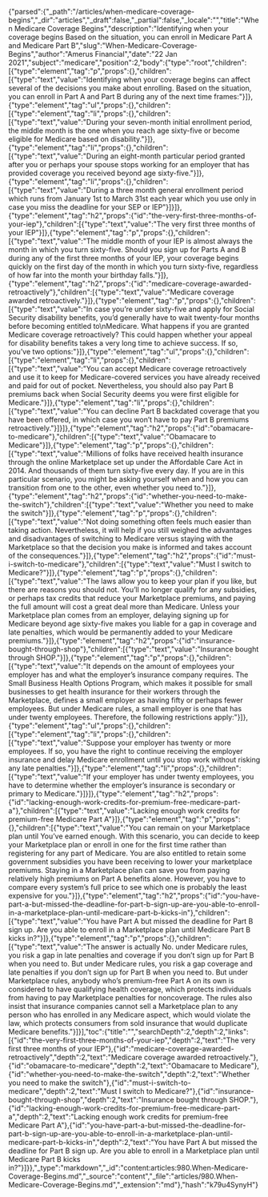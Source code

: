 {"parsed":{"_path":"/articles/when-medicare-coverage-begins","_dir":"articles","_draft":false,"_partial":false,"_locale":"","title":"When Medicare Coverage Begins","description":"Identifying when your coverage begins Based on the situation, you can enroll in Medicare Part A and Medicare Part B","slug":"When-Medicare-Coverage-Begins","author":"Amerus Financial","date":"22 Jan 2021","subject":"medicare","position":2,"body":{"type":"root","children":[{"type":"element","tag":"p","props":{},"children":[{"type":"text","value":"Identifying when your coverage begins can affect several of the decisions you make about enrolling. Based on the situation, you can enroll in Part A and Part B during any of the next time frames:"}]},{"type":"element","tag":"ul","props":{},"children":[{"type":"element","tag":"li","props":{},"children":[{"type":"text","value":"During your seven-month initial enrollment period, the middle month is the one when you reach age sixty-five or become eligible for Medicare based on disability."}]},{"type":"element","tag":"li","props":{},"children":[{"type":"text","value":"During an eight-month particular period granted after you or perhaps your spouse stops working for an employer that has provided coverage you received beyond age sixty-five."}]},{"type":"element","tag":"li","props":{},"children":[{"type":"text","value":"During a three month general enrollment period which runs from January 1st to March 31st each year which you use only in case you miss the deadline for your SEP or IEP"}]}]},{"type":"element","tag":"h2","props":{"id":"the-very-first-three-months-of-your-iep"},"children":[{"type":"text","value":"The very first three months of your IEP"}]},{"type":"element","tag":"p","props":{},"children":[{"type":"text","value":"The middle month of your IEP is almost always the month in which you turn sixty-five. Should you sign up for Parts A and B during any of the first three months of your IEP, your coverage begins quickly on the first day of the month in which you turn sixty-five, regardless of how far into the month your birthday falls."}]},{"type":"element","tag":"h2","props":{"id":"medicare-coverage-awarded-retroactively"},"children":[{"type":"text","value":"Medicare coverage awarded retroactively."}]},{"type":"element","tag":"p","props":{},"children":[{"type":"text","value":"In case you’re under sixty-five and apply for Social Security disability benefits, you’d generally have to wait twenty-four months before becoming entitled to\nMedicare. What happens if you are granted Medicare coverage retroactively? This could happen whether your appeal for disability benefits takes a very long time to achieve success. If so, you’ve two options:"}]},{"type":"element","tag":"ul","props":{},"children":[{"type":"element","tag":"li","props":{},"children":[{"type":"text","value":"You can accept Medicare coverage retroactively and use it to keep for Medicare-covered services you have already received and paid for out of pocket. Nevertheless, you should also pay Part B premiums back when Social Security deems you were first eligible for Medicare."}]},{"type":"element","tag":"li","props":{},"children":[{"type":"text","value":"You can decline Part B backdated coverage that you have been offered, in which case you won’t have to pay Part B premiums retroactively."}]}]},{"type":"element","tag":"h2","props":{"id":"obamacare-to-medicare"},"children":[{"type":"text","value":"Obamacare to Medicare"}]},{"type":"element","tag":"p","props":{},"children":[{"type":"text","value":"Millions of folks have received health insurance through the online Marketplace set up under the Affordable Care Act in 2014. And thousands of them turn sixty-five every day. If you are in this particular scenario, you might be asking yourself when and how you can transition from one to the other, even whether you need to."}]},{"type":"element","tag":"h2","props":{"id":"whether-you-need-to-make-the-switch"},"children":[{"type":"text","value":"Whether you need to make the switch"}]},{"type":"element","tag":"p","props":{},"children":[{"type":"text","value":"Not doing something often feels much easier than taking action. Nevertheless, it will help if you still weighed the advantages and disadvantages of switching to Medicare versus staying with the Marketplace so that the decision you make is informed and takes account of the consequences."}]},{"type":"element","tag":"h2","props":{"id":"must-i-switch-to-medicare"},"children":[{"type":"text","value":"Must I switch to Medicare?"}]},{"type":"element","tag":"p","props":{},"children":[{"type":"text","value":"The laws allow you to keep your plan if you like, but there are reasons you should not. You’ll no longer qualify for any subsidies, or perhaps tax credits that reduce your Marketplace premiums, and paying the full amount will cost a great deal more than Medicare. Unless your Marketplace plan comes from an employer, delaying signing up for Medicare beyond age sixty-five makes you liable for a gap in coverage and late penalties, which would be permanently added to your Medicare premiums."}]},{"type":"element","tag":"h2","props":{"id":"insurance-bought-through-shop"},"children":[{"type":"text","value":"Insurance bought through SHOP."}]},{"type":"element","tag":"p","props":{},"children":[{"type":"text","value":"It depends on the amount of employees your employer has and what the employer’s insurance company requires. The Small Business Health Options Program, which makes it possible for small businesses to get health insurance for their workers through the Marketplace, defines a small employer as having fifty or perhaps fewer employees. But under Medicare rules, a small employer is one that has under twenty employees. Therefore, the following restrictions apply:"}]},{"type":"element","tag":"ul","props":{},"children":[{"type":"element","tag":"li","props":{},"children":[{"type":"text","value":"Suppose your employer has twenty or more employees. If so, you have the right to continue receiving the employer insurance and delay Medicare enrollment until you stop work without risking any late penalties."}]},{"type":"element","tag":"li","props":{},"children":[{"type":"text","value":"If your employer has under twenty employees, you have to determine whether the employer’s insurance is secondary or primary to Medicare."}]}]},{"type":"element","tag":"h2","props":{"id":"lacking-enough-work-credits-for-premium-free-medicare-part-a"},"children":[{"type":"text","value":"Lacking enough work credits for premium-free Medicare Part A"}]},{"type":"element","tag":"p","props":{},"children":[{"type":"text","value":"You can remain on your Marketplace plan until You’ve earned enough. With this scenario, you can decide to keep your Marketplace plan or enroll in one for the first time rather than registering for any part of Medicare. You are also entitled to retain some government subsidies you have been receiving to lower your marketplace premiums. Staying in a Marketplace plan can save you from paying relatively high premiums on Part A benefits alone. However, you have to compare every system’s full price to see which one is probably the least expensive for you."}]},{"type":"element","tag":"h2","props":{"id":"you-have-part-a-but-missed-the-deadline-for-part-b-sign-up-are-you-able-to-enroll-in-a-marketplace-plan-until-medicare-part-b-kicks-in"},"children":[{"type":"text","value":"You have Part A but missed the deadline for Part B sign up. Are you able to enroll in a Marketplace plan until Medicare Part B kicks in?"}]},{"type":"element","tag":"p","props":{},"children":[{"type":"text","value":"The answer is actually No. under Medicare rules, you risk a gap in late penalties and coverage if you don’t sign up for Part B when you need to. But under Medicare rules, you risk a gap coverage and late penalties if you don’t sign up for Part B when you need to. But under Marketplace rules, anybody who’s premium-free Part A on its own is considered to have qualifying health coverage, which protects individuals from having to pay Marketplace penalties for noncoverage. The rules also insist that insurance companies cannot sell a Marketplace plan to any person who has enrolled in any Medicare aspect, which would violate the law, which protects consumers from sold insurance that would duplicate Medicare benefits."}]}],"toc":{"title":"","searchDepth":2,"depth":2,"links":[{"id":"the-very-first-three-months-of-your-iep","depth":2,"text":"The very first three months of your IEP"},{"id":"medicare-coverage-awarded-retroactively","depth":2,"text":"Medicare coverage awarded retroactively."},{"id":"obamacare-to-medicare","depth":2,"text":"Obamacare to Medicare"},{"id":"whether-you-need-to-make-the-switch","depth":2,"text":"Whether you need to make the switch"},{"id":"must-i-switch-to-medicare","depth":2,"text":"Must I switch to Medicare?"},{"id":"insurance-bought-through-shop","depth":2,"text":"Insurance bought through SHOP."},{"id":"lacking-enough-work-credits-for-premium-free-medicare-part-a","depth":2,"text":"Lacking enough work credits for premium-free Medicare Part A"},{"id":"you-have-part-a-but-missed-the-deadline-for-part-b-sign-up-are-you-able-to-enroll-in-a-marketplace-plan-until-medicare-part-b-kicks-in","depth":2,"text":"You have Part A but missed the deadline for Part B sign up. Are you able to enroll in a Marketplace plan until Medicare Part B kicks in?"}]}},"_type":"markdown","_id":"content:articles:980.When-Medicare-Coverage-Begins.md","_source":"content","_file":"articles/980.When-Medicare-Coverage-Begins.md","_extension":"md"},"hash":"k79u4SynyH"}